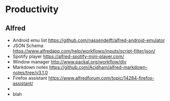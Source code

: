 # Productivity

## Alfred
- Android emu list
  https://github.com/nassendelft/alfred-android-emulator
- JSON Schema https://www.alfredapp.com/help/workflows/inputs/script-filter/json/
- Spotify player https://alfred-spotify-mini-player.com/
- Window manager http://www.packal.org/workflow/div
- Markdown notes https://github.com/Acidham/alfred-markdown-notes/tree/v3.1.0
- Firefox assistant https://www.alfredforum.com/topic/14284-firefox-assistant/
- 
- blah